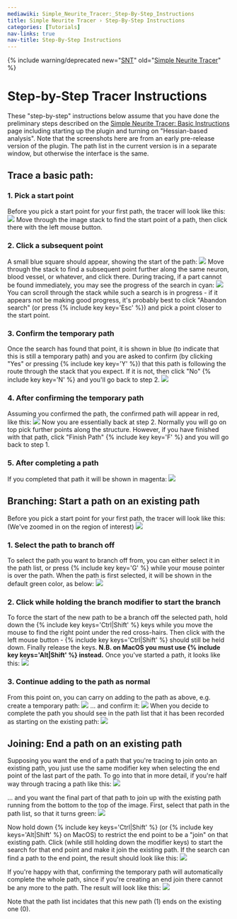 ```yaml
---
mediawiki: Simple_Neurite_Tracer:_Step-By-Step_Instructions
title: Simple Neurite Tracer › Step-By-Step Instructions
categories: [Tutorials]
nav-links: true
nav-title: Step-By-Step Instructions
---
```


{% include warning/deprecated new="[SNT](/plugins/snt)"
  old="[Simple Neurite Tracer](/plugins/simple-neurite-tracer)" %}

<div class="toclimit-3">

# Step-by-Step Tracer Instructions

These "step-by-step" instructions below assume that you have done the preliminary steps described on the [Simple Neurite Tracer: Basic Instructions](/plugins/simple-neurite-tracer/basic-instructions) page including starting up the plugin and turning on "Hessian-based analysis". Note that the screenshots here are from an early pre-release version of the plugin. The path list in the current version is in a separate window, but otherwise the interface is the same.

## Trace a basic path:

### 1. Pick a start point

Before you pick a start point for your first path, the tracer will look like this: ![](/media/snt-cropped-before-starting.png) Move through the image stack to find the start point of a path, then click there with the left mouse button.

### 2. Click a subsequent point

A small blue square should appear, showing the start of the path: ![](/media/snt-cropped-after-starting.png) Move through the stack to find a subsequent point further along the same neuron, blood vessel, or whatever, and click there. During tracing, if a part cannot be found immediately, you may see the progress of the search in cyan: ![](/media/snt-cropped-mid-tracing.png) You can scroll through the stack while such a search is in progress - if it appears not be making good progress, it's probably best to click "Abandon search" (or press {% include key key='Esc' %}) and pick a point closer to the start point.

### 3. Confirm the temporary path

Once the search has found that point, it is shown in blue (to indicate that this is still a temporary path) and you are asked to confirm (by clicking "Yes" or pressing {% include key key='Y' %}) that this path is following the route through the stack that you expect. If it is not, then click "No" {% include key key='N' %} and you'll go back to step 2. ![](/media/snt-cropped-confirmation.png)

### 4. After confirming the temporary path

Assuming you confirmed the path, the confirmed path will appear in red, like this: ![](/media/snt-cropped-confirmed.png) Now you are essentially back at step 2. Normally you will go on top pick further points along the structure. However, if you have finished with that path, click "Finish Path" {% include key key='F' %} and you will go back to step 1.

### 5. After completing a path

If you completed that path it will be shown in magenta: ![](/media/snt-cropped-completed-path.png)

## Branching: Start a path on an existing path

Before you pick a start point for your first path, the tracer will look like this: (We've zoomed in on the region of interest) ![](/media/plugins/simple-neurite-tracer/snt-sb-before-selecting.png)

### 1. Select the path to branch off

To select the path you want to branch off from, you can either select it in the path list, or press {% include key key='G' %} while your mouse pointer is over the path. When the path is first selected, it will be shown in the default green color, as below: ![](/media/plugins/simple-neurite-tracer/snt-sb-before-starting-path.png)

### 2. Click while holding the branch modifier to start the branch

To force the start of the new path to be a branch off the selected path, hold down the {% include key keys='Ctrl|Shift' %} keys while you move the mouse to find the right point under the red cross-hairs. Then click with the left mouse button - {% include key keys='Ctrl|Shift' %} should still be held down. Finally release the keys. **N.B. on MacOS you must use {% include key keys='Alt|Shift' %} instead.** Once you've started a path, it looks like this: ![](/media/snt-sb-started-branch.png)

### 3. Continue adding to the path as normal

From this point on, you can carry on adding to the path as above, e.g. create a temporary path: ![](/media/snt-sb-temporary-path.png) ... and confirm it: ![](/media/snt-sb-confirmed-path.png) When you decide to complete the path you should see in the path list that it has been recorded as starting on the existing path: ![](/media/snt-sb-completed-branch.png)

## Joining: End a path on an existing path

Supposing you want the end of a path that you're tracing to join onto an existing path, you just use the same modifier key when selecting the end point of the last part of the path. To go into that in more detail, if you're half way through tracing a path like this: ![](/media/snt-ej-cropped-half-finished.png)

... and you want the final part of that path to join up with the existing path running from the bottom to the top of the image. First, select that path in the path list, so that it turns green: ![](/media/snt-ej-cropped-selected-destination-path.png)

Now hold down {% include key keys='Ctrl|Shift' %} (or {% include key keys='Alt|Shift' %} on MacOS) to restrict the end point to be a "join" on that existing path. Click (while still holding down the modifier keys) to start the search for that end point and make it join the existing path. If the search can find a path to the end point, the result should look like this: ![](/media/snt-ej-cropped-end-join-created.png)

If you're happy with that, confirming the temporary path will automatically complete the whole path, since if you're creating an end join there cannot be any more to the path. The result will look like this: ![](/media/snt-ej-cropped-path-completed.png)

Note that the path list incidates that this new path (1) ends on the existing one (0).
